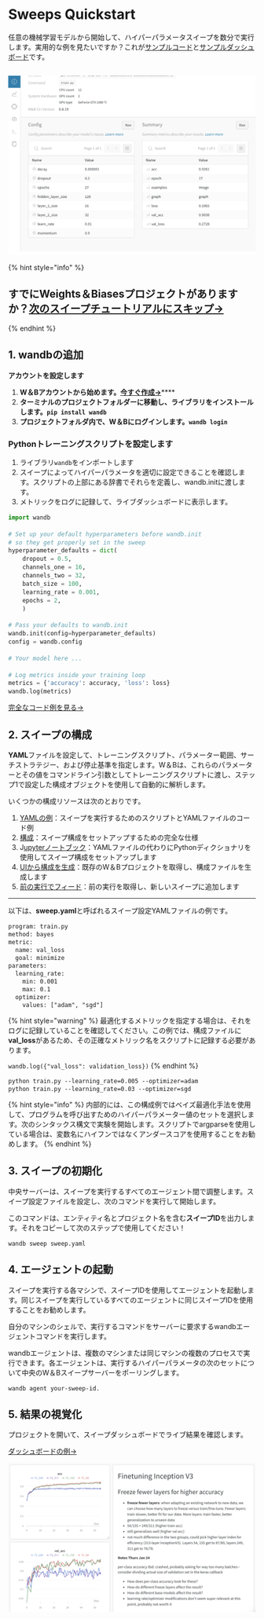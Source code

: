 # Sweeps Quickstart

任意の機械学習モデルから開始して、ハイパーパラメータスイープを数分で実行します。実用的な例を見たいですか？これが[サンプルコード](https://github.com/wandb/examples/tree/master/examples/pytorch/pytorch-cnn-fashion)と[サンプルダッシュボード](https://app.wandb.ai/carey/pytorch-cnn-fashion/sweeps/v8dil26q)です。

##  

![](../.gitbook/assets/image%20%2847%29%20%282%29%20%283%29%20%284%29%20%283%29%20%283%29.png)

{% hint style="info" %}
## すでにWeights＆Biasesプロジェクトがありますか？[次のスイープチュートリアルにスキップ→](https://app.gitbook.com/@weights-and-biases/s/docs/~/drafts/-MN_4xmW6jcYndpU_n9G/v/japanese/sweeps/existing-project)
{% endhint %}

## 1. wandbの追加

**アカウントを設定します**

1. **W＆Bアカウントから始めます。**[**今すぐ作成→**](https://wandb.ai/)\*\*\*\*
2. **ターミナルのプロジェクトフォルダーに移動し、ライブラリをインストールします。`pip install wandb`**
3. **プロジェクトフォルダ内で、W＆Bにログインします。`wandb login`**

### **Pythonトレーニングスクリプトを設定します**

1. ライブラリ`wandb`をインポートします
2. スイープによってハイパーパラメータを適切に設定できることを確認します。スクリプトの上部にある辞書でそれらを定義し、wandb.initに渡します。 
3. メトリックをログに記録して、ライブダッシュボードに表示します。

```python
import wandb

# Set up your default hyperparameters before wandb.init
# so they get properly set in the sweep
hyperparameter_defaults = dict(
    dropout = 0.5,
    channels_one = 16,
    channels_two = 32,
    batch_size = 100,
    learning_rate = 0.001,
    epochs = 2,
    )

# Pass your defaults to wandb.init
wandb.init(config=hyperparameter_defaults)
config = wandb.config

# Your model here ...

# Log metrics inside your training loop
metrics = {'accuracy': accuracy, 'loss': loss}
wandb.log(metrics)
```

 [完全なコード例を見る→](https://github.com/wandb/examples/tree/master/examples/pytorch/pytorch-cnn-fashion)

## 2. スイープの構成

**YAML**ファイルを設定して、トレーニングスクリプト、パラメーター範囲、サーチストラテジー、および停止基準を指定します。W＆Bは、これらのパラメーターとその値をコマンドライン引数としてトレーニングスクリプトに渡し、ステップ1で設定した構成オブジェクトを使用して自動的に解析します。

いくつかの構成リソースは次のとおりです。

1.  [YAMLの例](https://github.com/wandb/examples/blob/master/examples/pytorch/pytorch-cnn-fashion/sweep-grid-hyperband.yaml)：スイープを実行するためのスクリプトとYAMLファイルのコード例
2.  [構成](https://app.gitbook.com/@weights-and-biases/s/docs/~/drafts/-MN_4xmW6jcYndpU_n9G/v/japanese/sweeps/configuration)：スイープ構成をセットアップするための完全な仕様
3. J[upyterノートブック](https://app.gitbook.com/@weights-and-biases/s/docs/~/drafts/-MN_4xmW6jcYndpU_n9G/v/japanese/sweeps/python-api)：YAMLファイルの代わりにPythonディクショナリを使用してスイープ構成をセットアップします
4.  [UIから構成を生成](https://app.gitbook.com/@weights-and-biases/s/docs/~/drafts/-MN_4xmW6jcYndpU_n9G/v/japanese/sweeps/existing-project)：既存のW＆Bプロジェクトを取得し、構成ファイルを生成します
5.  [前の実行でフィード](https://docs.wandb.com/sweeps/overview/add-to-existing#seed-a-new-sweep-with-existing-runs)：前の実行を取得し、新しいスイープに追加します

  
   ****

以下は、**sweep.yaml**と呼ばれるスイープ設定YAMLファイルの例です。

```text
program: train.py
method: bayes
metric:
  name: val_loss
  goal: minimize
parameters:
  learning_rate:
    min: 0.001
    max: 0.1
  optimizer:
    values: ["adam", "sgd"]
```

{% hint style="warning" %}
最適化するメトリックを指定する場合は、それをログに記録していることを確認してください。この例では、構成ファイルに**val\_loss**があるため、その正確なメトリック名をスクリプトに記録する必要があります。

`wandb.log({"val_loss": validation_loss})`
{% endhint %}

```text
python train.py --learning_rate=0.005 --optimizer=adam
python train.py --learning_rate=0.03 --optimizer=sgd
```

{% hint style="info" %}
内部的には、この構成例ではベイズ最適化手法を使用して、プログラムを呼び出すためのハイパーパラメーター値のセットを選択します。次のシンタックス構文で実験を開始します。スクリプトでargparseを使用している場合は、変数名にハイフンではなくアンダースコアを使用することをお勧めします。
{% endhint %}

## 3.  スイープの初期化

中央サーバーは、スイープを実行するすべてのエージェント間で調整します。スイープ設定ファイルを設定し、次のコマンドを実行して開始します。

このコマンドは、エンティティ名とプロジェクト名を含む**スイープID**を出力します。それをコピーして次のステップで使用してください！

```text
wandb sweep sweep.yaml
```

## 4. エージェントの起動 

スイープを実行する各マシンで、スイープIDを使用してエージェントを起動します。同じスイープを実行しているすべてのエージェントに同じスイープIDを使用することをお勧めします。

自分のマシンのシェルで、実行するコマンドをサーバーに要求するwandbエージェントコマンドを実行します。

wandbエージェントは、複数のマシンまたは同じマシンの複数のプロセスで実行できます。各エージェントは、実行するハイパーパラメータの次のセットについて中央のW＆Bスイープサーバーをポーリングします。 

```text
wandb agent your-sweep-id.
```

## 5. 結果の視覚化

 プロジェクトを開いて、スイープダッシュボードでライブ結果を確認します。

 [ダッシュボードの例→](https://wandb.ai/carey/pytorch-cnn-fashion)

![](../.gitbook/assets/image%20%2888%29%20%282%29%20%283%29%20%283%29%20%283%29%20%283%29%20%283%29%20%284%29.png)

